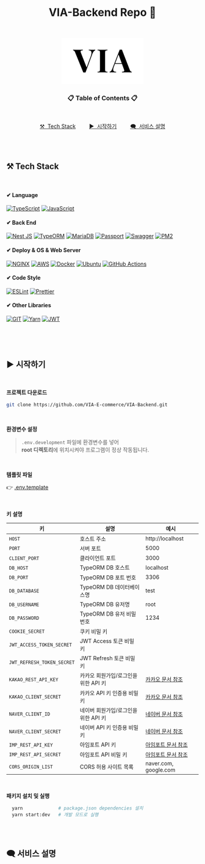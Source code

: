 <h1 align="center">VIA-Backend Repo 👔</h1>

<br>

<p align="center">
  <a href="http://via-shop.tk" target="_blank"><img src="./markdown/logo-with-background.png" /></a>
</p>

<h3 align="center">📋 Table of Contents 📋</h3>

<br>

<p align="center">
  <a href="#tech-stack">⚒&nbsp;&nbsp;Tech Stack</a>&nbsp;&nbsp;&nbsp;&nbsp;&nbsp;&nbsp;&nbsp;&nbsp;
  <a href="#start">▶&nbsp;&nbsp;시작하기</a>&nbsp;&nbsp;&nbsp;&nbsp;&nbsp;&nbsp;&nbsp;&nbsp;
  <a href="#description">🗨&nbsp;&nbsp;서비스 설명</a>
</p>

<br><br>


<h2 id="tech-stack">⚒ Tech Stack</h2>

<br>

#### ✔ Language
[![TypeScript](https://img.shields.io/badge/TypeScript-333?style=flat-square&logo=typescript&logoColor=white&labelColor=007ACC)](#) [![JavaScript](https://img.shields.io/badge/JavaScript-333?style=flat-square&logo=JavaScript&logoColor=F7DF1E&labelColor=323330)](#)

#### ✔ Back End
[![Nest JS](https://img.shields.io/badge/Nest_JS-333?style=flat-square&logo=nestjs&logoColor=white&labelColor=E0234E)](#) [![TypeORM](https://img.shields.io/badge/TypeORM-333?style=flat-square&logo=nestjs&logoColor=thie&labelColor=E34F26)](#) [![MariaDB](https://img.shields.io/badge/MariaDB-333?style=flat-square&logo=MariaDB&logoColor=white&labelColor=003545)](#) [![Passport](https://img.shields.io/badge/Passport-333?style=flat-square&logo=Passport&logoColor=white&labelColor=34E27A)](#) [![Swagger](https://img.shields.io/badge/Swagger-333?style=flat-square&logo=Swagger&logoColor=85EA2D&labelColor=000)](#) [![PM2](https://img.shields.io/badge/PM2-333?style=flat-square&logo=PM2&logoColor=white&labelColor=2B037A)](#)

#### ✔ Deploy & OS & Web Server

[![NGINX](https://img.shields.io/badge/Nginx-333?style=flat-square&logo=nginx&logoColor=white&labelColor=009639)](#) [![AWS](https://img.shields.io/badge/AWS_EC2-333?style=flat-square&logo=AmazonAWS&logoColor=white&labelColor=E34F26)](#) [![Docker](https://img.shields.io/badge/Docker-333?style=flat-square&logo=docker&logoColor=white&labelColor=2CA5E0)](#) [![Ubuntu](https://img.shields.io/badge/Ubuntu-333?style=flat-square&logo=ubuntu&logoColor=white&labelColor=E95420)](#) [![GitHub Actions](https://img.shields.io/badge/GitHub_Actions-333?style=flat-square&logo=github-actions&logoColor=white&labelColor=2088FF)](#)

#### ✔ Code Style

[![ESLint](https://img.shields.io/badge/eslint-333?style=flat-square&logo=eslint&logoColor=white&labelColor=3A33D1)](#) [![Prettier](https://img.shields.io/badge/prettier-333?style=flat-square&logo=prettier&logoColor=F7BA3E&labelColor=1A2C34)](#)

#### ✔ Other Libraries

[![GIT](https://img.shields.io/badge/GIT-333?style=flat-square&logo=git&logoColor=white&labelColor=E44C30)](#) [![Yarn](https://img.shields.io/badge/Yarn-333?style=flat-square&logo=yarn&logoColor=white&labelColor=2C8EBB)](#) [![JWT](https://img.shields.io/badge/JWT-333?style=flat-square&logo=JSON%20web%20tokens&logoColor=white&labelColor=000000)](#)

<br><br><br>

<h2 id="start">▶ 시작하기</h2>

<br>

**프로젝트 다운로드**

```bash
git clone https://github.com/VIA-E-commerce/VIA-Backend.git
```

<br>

**환경변수 설정**
> `.env.development` 파일에 환경변수를 넣어<br>
> **root 디렉토리**에 위치시켜야 프로그램이 정상 작동됩니다.

<br>

**템플릿 파일**

👉 [.env.template](.env.template)

<br>

**키 설명**

| 키                         | 설명                                 | 예시                                                                                                                                |
| -------------------------- | ------------------------------------ | ----------------------------------------------------------------------------------------------------------------------------------- |
| `HOST`                     | 호스트 주소                          | http://localhost                                                                                                                    |
| `PORT`                     | 서버 포트                            | 5000                                                                                                                                |
| `CLIENT_PORT`              | 클라이언트 포트                      | 3000                                                                                                                                |
| `DB_HOST`                  | TypeORM DB 호스트                    | localhost                                                                                                                           |
| `DB_PORT`                  | TypeORM DB 포트 번호                 | 3306                                                                                                                                |
| `DB_DATABASE`              | TypeORM DB 데이터베이스명            | test                                                                                                                                |
| `DB_USERNAME`              | TypeORM DB 유저명                    | root                                                                                                                                |
| `DB_PASSWORD`              | TypeORM DB 유저 비밀번호             | 1234                                                                                                                                |
| `COOKIE_SECRET`            | 쿠키 비밀 키                         |                                                                                                                                     |
| `JWT_ACCESS_TOKEN_SECRET`  | JWT Access 토큰 비밀 키              |                                                                                                                                     |
| `JWT_REFRESH_TOKEN_SECRET` | JWT Refresh 토큰 비밀 키             |                                                                                                                                     |
| `KAKAO_REST_API_KEY`       | 카카오 회원가입/로그인을 위한 API 키 | [카카오 문서 참조](https://developers.kakao.com/docs/latest/ko/getting-started/app#app-key)                                         |
| `KAKAO_CLIENT_SECRET`      | 카카오 API 키 인증용 비밀 키         | [카카오 문서 참조](https://developers.kakao.com/docs/latest/ko/kakaologin/prerequisite#security)                                    |
| `NAVER_CLIENT_ID`          | 네이버 회원가입/로그인을 위한 API 키 | [네이버 문서 참조](https://developers.naver.com/docs/common/openapiguide/appregister.md#클라이언트-아이디와-클라이언트-시크릿-확인) |
| `NAVER_CLIENT_SECRET`      | 네이버 API 키 인증용 비밀 키         | [네이버 문서 참조](https://developers.naver.com/docs/common/openapiguide/appregister.md#클라이언트-아이디와-클라이언트-시크릿-확인) |
| `IMP_REST_API_KEY`         | 아임포트 API 키                      | [아임포트 문서 참조](https://docs.iamport.kr/prepare)                                                                               |
| `IMP_REST_API_SECRET`      | 아임포트 API 비밀 키                 | [아임포트 문서 참조](https://docs.iamport.kr/prepare)                                                                               |
| `CORS_ORIGIN_LIST`         | CORS 허용 사이트 목록                | naver.com, google.com                                                                                                               |

<br>

**패키지 설치 및 실행**
```bash
  yarn             # package.json dependencies 설치
  yarn start:dev   # 개발 모드로 실행
```

<br><br>

<h2 id="description">🗨 서비스 설명</h2>